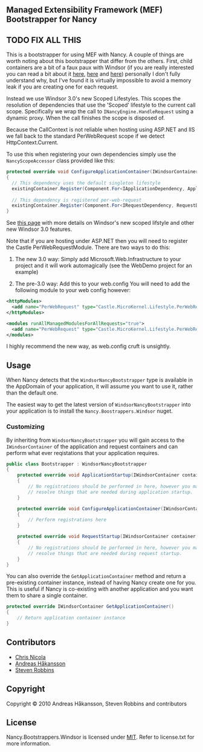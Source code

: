 ## Managed Extensibility Framework (MEF) Bootstrapper for Nancy

## TODO FIX ALL THIS

This is a bootstrapper for using MEF with Nancy.  A couple of things are worth noting about this bootstrapper that differ from the others.  First, child containers are a bit of a faux paux with Windsor (if you are really interested you can read a bit about it [here][1], [here][2] and [here][3]) personally I don't fully understand why, but I've found it is virtually impossible to avoid a memory leak if you are creating one for each request.

Instead we use Windsor 3.0's new Scoped Lifestyles. This scopes the resolution of dependencies that use the 'Scoped' lifestyle to the current call scope. Specifically we wrap the call to `INancyEngine.HandleRequest` using a dynamic proxy. When the call finishes the scope is disposed of.

Because the CallContext is not reliable when hosting using ASP.NET and IIS we fall back to the standard PerWebRequest scope if we detect HttpContext.Current. 

To use this when registering your own dependencies simply use the `NancyScopeAccessor` class provided like this:

```c#
protected override void ConfigureApplicationContainer(IWindsorContainer existingContainer)
{
  // This dependency uses the default singleton lifestyle
  existingContainer.Register(Component.For<IApplicationDependency, ApplicationDependencyClass>());
  
  // This dependency is registered per-web-request
  existingContainer.Register(Component.For<IRequestDependency, RequestDependencyClass>().LifestyleScoped<NancyPerWebRequestScopeAccessor>());
}
```

See [this page][4] with more details on Windsor's new scoped lifstyle and other new Windsor 3.0 features.

Note that if you are hosting under ASP.NET then you will need to register the Castle PerWebRequestModule. There are two ways to do this:

1. The new 3.0 way: Simply add Microsoft.Web.Infrastructure to your project and it will work automagically (see the WebDemo project for an example)

2. The pre-3.0 way: Add this to your web.config
You will need to add the following module to your web config however:

```xml
<httpModules>
  <add name="PerWebRequest" type="Castle.MicroKernel.Lifestyle.PerWebRequestLifestyleModule" />
</httpModules>

<modules runAllManagedModulesForAllRequests="true">
  <add name="PerWebRequest" type="Castle.MicroKernel.Lifestyle.PerWebRequestLifestyleModule" />
</modules>
```

I highly recommend the new way, as web.config cruft is unsightly.

[1]:http://hammett.castleproject.org/?p=296
[2]:http://kozmic.pl/2010/06/01/castle-windsor-and-child-containers/
[3]:http://kozmic.pl/2010/06/02/castle-windsor-and-child-containers-reloaded/
[4]:http://docs.castleproject.org/Windsor.Whats-New-In-Windsor-3.ashx

## Usage

When Nancy detects that the `WindsorNancyBootstrapper` type is available in the AppDomain of your application, it will assume you want to use it, rather than the default one.

The easiest way to get the latest version of `WindsorNancyBootstrapper` into your application is to install the `Nancy.Boostrappers.Windsor` nuget.

### Customizing

By inheriting from `WindsorNancyBootstrapper` you will gain access to the `IWindsorContainer` of the application and request containers and can perform what ever reqistations that your application requires.

```c#
public class Bootstrapper : WindsorNancyBootstrapper
{
    protected override void ApplicationStartup(IWindsorContainer container, IPipelines pipelines)
    {
        // No registrations should be performed in here, however you may
        // resolve things that are needed during application startup.
    }

    protected override void ConfigureApplicationContainer(IWindsorContainer existingContainer)
    {
        // Perform registrations here
    }

    protected override void RequestStartup(IWindsorContainer container, IPipelines pipelines, NancyContext context)
    {
        // No registrations should be performed in here, however you may
        // resolve things that are needed during request startup.
    }
}
```

You can also override the `GetApplicationContainer` method and return a pre-existing container instance, instead of having Nancy create one for you. This is useful if Nancy is co-existing with another application and you want them to share a single container.

```c#
protected override IWindsorContainer GetApplicationContainer()
{
    // Return application container instance
}
```

## Contributors

* [Chris Nicola](http://github.com/lucisferre)
* [Andreas Håkansson](http://github.com/thecodejunkie)
* [Steven Robbins](http://github.com/grumpydev)

## Copyright

Copyright © 2010 Andreas Håkansson, Steven Robbins and contributors

## License

Nancy.Bootstrappers.Windsor is licensed under [MIT](http://www.opensource.org/licenses/mit-license.php "Read more about the MIT license form"). Refer to license.txt for more information.
